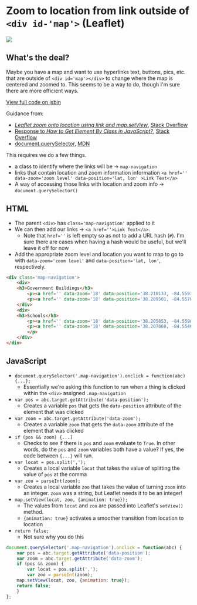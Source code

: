 # Zoom to location from link outside of `<div id-'map'>` (Leaflet)

![](http://i1185.photobucket.com/albums/z344/buspainter2005/how-do/zoom1_zpswio2cuqw.gif)


## What's the deal?

Maybe you have a map and want to use hyperlinks text, buttons, pics, etc. that are outside of `<div id='map'></div>` to change where the map is centered and zoomed to. This seems to be a way to do, though I'm sure there are more efficient ways. 

[View full code on jsbin](http://jsbin.com/fupaho/4/)

Guidance from:

- [*Leaflet zoom onto location using link and map.setView*](http://stackoverflow.com/questions/25340051/leaflet-zoom-onto-location-using-link-and-map-setview), [Stack Overflow](http://stackoverflow.com/)
- [Response to *How to Get Element By Class in JavaScript?*](http://stackoverflow.com/a/3808837), [Stack Overflow](http://stackoverflow.com/)
- [document.querySelector](https://developer.mozilla.org/en-US/docs/Web/API/Document/querySelector), [MDN](https://developer.mozilla.org/en-US/)

This requires we do a few things.

- a class to identify where the links will be &rarr; `map-navigation`
- links that contain location and zoom information information `<a href='' data-zoom='zoom level' data-position='lat, lon' >Link Text</a>`
- A way of accessing those links with location and zoom info &rarr; `document.querySelector()`

## HTML

- The parent `<div>` has `class='map-navigation'` applied to it
- We can then add our links &rarr; `<a href=''>Link Text</a>`.
	- Note that `href=''` is left empty so as not to add a URL hash (`#`). I'm sure there are cases when having a hash would be useful, but we'll leave it off for now
- Add the appropriate zoom level and location you want to map to go to with `data-zoom='zoom level'` and `data-position='lat, lon'`, respectively.

```html
<div class='map-navigation'>
	<div>
	<h3>Government Buildings</h3>
		<p><a href='' data-zoom='18' data-position='38.210133, -84.559359'>County Courthouse</a></p>
		<p><a href='' data-zoom='18' data-position='38.209501, -84.557031'>GSCPC</a></p>
	</div>
	<div>
	<h3>Schools</h3>
		<p><a href='' data-zoom='18' data-position='38.205853, -84.559008'>Garth</a></p>
		<p><a href='' data-zoom='18' data-position='38.207860, -84.554646'>Georgetown College</a></p>
		</p>
	</div>
</div>
```

## JavaScript

- `document.querySelector('.map-navigation').onclick = function(abc){...};`
	- Essentially we're asking this function to run when a thing is clicked within the `<div>` assigned `.map-navigation`
- `var pos = abc.target.getAttribute('data-position');`
	- Creates a variable `pos` that gets the `data-position` attribute of the element that was clicked
- `var zoom = abc.target.getAttribute('data-zoom');`
	- Creates a variable `zoom` that gets the `data-zoom` attribute of the element that was clicked
- `if (pos && zoom) {...]`
	- Checks to see if there is `pos` and `zoom` evaluate to `True`. In other words, do the `pos` and `zoom` variables both have a value? If yes, the code between `{...}` will run.
- `var locat = pos.split(',');`
	- Creates a local variable `locat` that takes the value of splitting the value of `pos` at the comma
- `var zoo = parseInt(zoom);`
	- Creates a local variable `zoo` that takes the value of turning `zoom` into an integer. `zoom` was a string, but Leaflet needs it to be an integer!
- `map.setView(locat, zoo, {animation: true});`
	- The values from `locat` and `zoo` are passed into Leaflet's `setView()` method.
	- `{animation: true}` activates a smoother transition from location to location
- `return false;`
	- Not sure why you do this

```JavaScript
document.querySelector('.map-navigation').onclick = function(abc) {
    var pos = abc.target.getAttribute('data-position');
    var zoom = abc.target.getAttribute('data-zoom');
    if (pos && zoom) {
        var locat = pos.split(',');
        var zoo = parseInt(zoom);
    map.setView(locat, zoo, {animation: true});
    return false;
    }
};
```